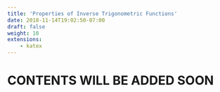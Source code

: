 ```yaml
---
title: 'Properties of Inverse Trigonometric Functions'
date: 2018-11-14T19:02:50-07:00
draft: false
weight: 10
extensions:
    - katex
---
```


<h1>CONTENTS WILL BE ADDED SOON</h1>